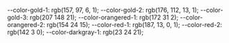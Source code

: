   --color-gold-1: rgb(157, 97, 6, 1);
  --color-gold-2: rgb(176, 112, 13, 1);
  --color-gold-3: rgb(207 148 21);
  --color-orangered-1: rgb(172 31 2);
  --color-orangered-2: rgb(154 24 15);
  --color-red-1: rgb(187, 13, 0, 1);
  --color-red-2: rgb(142 3 0);
  --color-darkgray-1: rgb(23 24 21);
